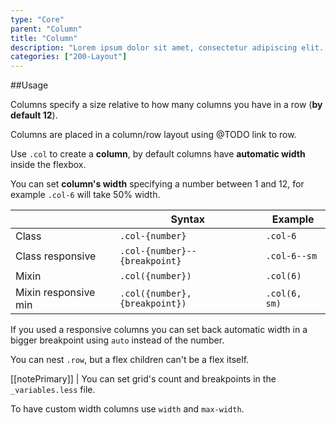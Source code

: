 ```yaml
---
type: "Core"
parent: "Column"
title: "Column"
description: "Lorem ipsum dolor sit amet, consectetur adipiscing elit. Nunc tempus laoreet leo sit amet iaculis."
categories: ["200-Layout"]
---
```


##Usage

Columns specify a size relative to how many columns you have in a row (**by default 12**).

Columns are placed in a column/row layout using @TODO link to row.

Use `.col` to create a <strong>column</strong>, by default columns have **automatic width** inside the flexbox.

<script type="text/plain" class="language-markup">
  <div class="col">
    <!-- content -->
  </div>
</script>

You can set **column's width** specifying a number between 1 and 12, for example `.col-6` will take 50% width.

<div class="table--scroll">

|                         | Syntax                                    | Example                       |
| ----------------------- | ----------------------------------------- | ----------------------------- |
| Class                   | `.col-{number}`                          | `.col-6`                     |
| Class responsive        | `.col-{number}--{breakpoint}`             | `.col-6--sm`                  |
| Mixin                   | `.col({number})`                          | `.col(6)`                     |
| Mixin responsive min    | `.col({number}, {breakpoint})`            | `.col(6, sm)`                 |

</div>

If you used a responsive columns you can set back automatic width in a bigger breakpoint using `auto` instead of the number.

You can nest `.row`, but a flex children can't be a flex itself.

[[notePrimary]]
| You can set grid's count and breakpoints in the `_variables.less` file.

<demo>
  <div class="gatsby_demo-inline">
    <div class="gatsby_demo_item gatsby_demo_preview" data-name="columns">
      <div class="gatsby_demo_source gatsby_demo_source--from gatsby_demo-cols" data-lang="language-markup">
        <div class="row">
          <div class="col-4"></div>
          <div class="col-8"></div>
          <div class="col-12 col-8--sm"></div>
          <div class="col-12 col-4--sm"></div>
          <div class="col-auto col-2--sm"></div>
          <div class="col-auto"></div>
          <div class="col-auto col-2--sm col-auto--lg"></div>
        </div>
      </div>
    </div>
  </div>
</demo>

<demo>
  <div class="gatsby_demo-inline">
    <div class="gatsby_demo_item gatsby_demo_preview" data-name="nested">
      <div class="gatsby_demo_source gatsby_demo_source--from gatsby_demo-cols-nested" data-lang="language-markup">
        <div class="row">
          <div class="col-4">
            <div class="row">
              <div class="col-4"></div>
              <div class="col-8"></div>
              <div class="col-8"></div>
              <div class="col-4"></div>
            </div>
          </div>
          <div class="col-8">
            <div class="row">
              <div class="col-12 col-8--sm"></div>
              <div class="col-12 col-4--sm"></div>
              <div class="col-auto"></div>
              <div class="col-auto col-2--sm col-auto--lg"></div>
            </div>
          </div>
        </div>
      </div>
    </div>
  </div>
</demo>

To have custom width columns use `width` and `max-width`.

<demo>
  <demovanilla src="inline/core/grid/custom">
  </demovanilla>
</demo>
